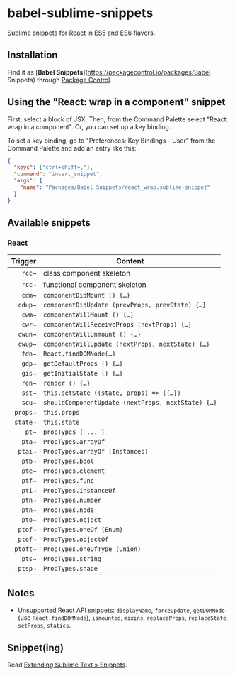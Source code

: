# babel-sublime-snippets

Sublime snippets for [React](http://facebook.github.io/react/docs/component-specs.html) in ES5 and [ES6](http://kangax.github.io/compat-table/es6/) flavors.

## Installation

Find it as [**Babel Snippets**](https://packagecontrol.io/packages/Babel Snippets) through [Package Control](https://packagecontrol.io/).

## Using the "React: wrap in a component" snippet

First, select a block of JSX. Then, from the Command Palette select "React: wrap in a component". Or, you can set up a key binding.

To set a key binding, go to "Preferences: Key Bindings - User" from the Command Palette and add an entry like this:

```json
{
  "keys": ["ctrl+shift+,"],
  "command": "insert_snippet",
  "args": {
    "name": "Packages/Babel Snippets/react_wrap.sublime-snippet"
  }
}
```

## Available snippets

### React

| Trigger  | Content |
| -------: | ------- |
| `rcc→`   | class component skeleton |
| `rcc→`   | functional component skeleton |
| `cdm→`   | `componentDidMount () {…}` |
| `cdup→`  | `componentDidUpdate (prevProps, prevState) {…}` |
| `cwm→`   | `componentWillMount () {…}` |
| `cwr→`   | `componentWillReceiveProps (nextProps) {…}` |
| `cwun→`  | `componentWillUnmount () {…}` |
| `cwup→`  | `componentWillUpdate (nextProps, nextState) {…}` |
| `fdn→`   | `React.findDOMNode(…)` |
| `gdp→`   | `getDefaultProps () {…}` |
| `gis→`   | `getInitialState () {…}` |
| `ren→`   | `render () {…}` |
| `sst→`   | `this.setState ((state, props) => ({…})` |
| `scu→`   | `shouldComponentUpdate (nextProps, nextState) {…}` |
| `props→` | `this.props` |
| `state→` | `this.state` |
| `pt→`    | `propTypes { ... }` |
| `pta→`   | `PropTypes.arrayOf` |
| `ptai→`  | `PropTypes.arrayOf (Instances)` |
| `ptb→`   | `PropTypes.bool` |
| `pte→`   | `PropTypes.element` |
| `ptf→`   | `PropTypes.func` |
| `pti→`   | `PropTypes.instanceOf` |
| `ptn→`   | `PropTypes.number` |
| `ptn→`   | `PropTypes.node` |
| `pto→`   | `PropTypes.object` |
| `ptof→`  | `PropTypes.oneOf (Enum)` |
| `ptof→`  | `PropTypes.objectOf` |
| `ptoft→` | `PropTypes.oneOfType (Union)` |
| `pts→`   | `PropTypes.string` |
| `ptsp→`  | `PropTypes.shape` |

## Notes

  * Unsupported React API snippets: `displayName`, `forceUpdate`, `getDOMNode` (use `React.findDOMNode`), `ismounted`, `mixins`, `replaceProps`, `replaceState`, `setProps`, `statics`.

## Snippet(ing)

Read [Extending Sublime Text » Snippets](http://sublime-text-unofficial-documentation.readthedocs.org/en/latest/extensibility/snippets.html).
